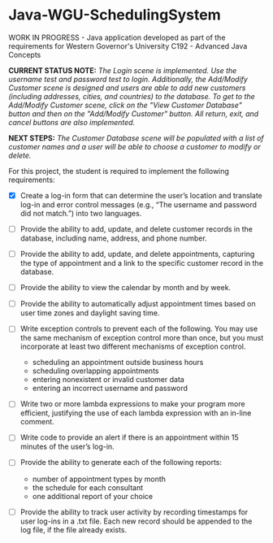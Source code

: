 # Java-WGU-SchedulingSystem
WORK IN PROGRESS - Java application developed as part of the requirements for Western Governor's University C192 - Advanced Java Concepts

**CURRENT STATUS NOTE:** _*The Login scene is implemented. Use the username test and password test to login. Additionally, the Add/Modify Customer scene is designed and users are able to add new customers (including addresses, cities, and countries) to the database. To get to the Add/Modify Customer scene, click on the "View Customer Database" button and then on the "Add/Modify Customer" button. All return, exit, and cancel buttons are also implemented.*_

**NEXT STEPS:** _*The Customer Database scene will be populated with a list of customer names and a user will be able to choose a customer to modify or delete.*_

For this project, the student is required to implement the following requirements:

- [x] Create a log-in form that can determine the user’s location and translate log-in and error control messages (e.g., “The username and password did not match.”) into two languages.

- [ ] Provide the ability to add, update, and delete customer records in the database, including name, address, and phone number.

- [ ] Provide the ability to add, update, and delete appointments, capturing the type of appointment and a link to the specific customer record in the database.

- [ ] Provide the ability to view the calendar by month and by week.

- [ ] Provide the ability to automatically adjust appointment times based on user time zones and daylight saving time.

- [ ] Write exception controls to prevent each of the following. You may use the same mechanism of exception control more than once, but you must incorporate at least  two different mechanisms of exception control.
  * scheduling an appointment outside business hours
  * scheduling overlapping appointments
  * entering nonexistent or invalid customer data
  * entering an incorrect username and password

- [ ] Write two or more lambda expressions to make your program more efficient, justifying the use of each lambda expression with an in-line comment.

- [ ] Write code to provide an alert if there is an appointment within 15 minutes of the user’s log-in.

- [ ] Provide the ability to generate each  of the following reports:
  * number of appointment types by month
  * the schedule for each consultant
  * one additional report of your choice

- [ ] Provide the ability to track user activity by recording timestamps for user log-ins in a .txt file. Each new record should be appended to the log file, if the file already exists.
